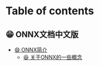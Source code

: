 # Table of contents

## 😁 ONNX文档中文版 <a href="#doc" id="doc"></a>

* [😄 ONNX简介](README.md)
  * [😆 关于ONNX的一些概念](doc/onnx\_intro/onnxconcepts.md)
